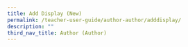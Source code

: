 ```yaml
---
title: Add Display (New)
permalink: /teacher-user-guide/author-author/adddisplay/
description: ""
third_nav_title: Author (Author)
---
```

